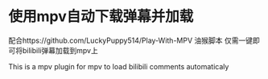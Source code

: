 # 使用mpv自动下载弹幕并加载

配合https://github.com/LuckyPuppy514/Play-With-MPV  油猴脚本
仅需一键即可将bilibili弹幕加载到mpv上


This is a mpv plugin for mpv to load bilibili comments automaticaly
